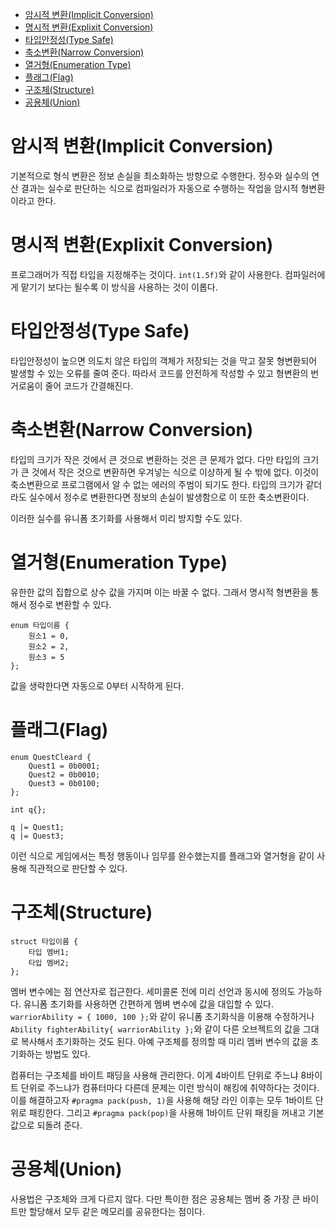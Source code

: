 - [암시적 변환(Implicit Conversion)](#암시적-변환implicit-conversion)
- [명시적 변환(Explixit Conversion)](#명시적-변환explixit-conversion)
- [타입안정성(Type Safe)](#타입안정성type-safe)
- [축소변환(Narrow Conversion)](#축소변환narrow-conversion)
- [열거형(Enumeration Type)](#열거형enumeration-type)
- [플래그(Flag)](#플래그flag)
- [구조체(Structure)](#구조체structure)
- [공용체(Union)](#공용체union)

# 암시적 변환(Implicit Conversion)
기본적으로 형식 변환은 정보 손실을 최소화하는 방향으로 수행한다. 정수와 실수의 연산 결과는 실수로 판단하는 식으로 컴파일러가 자동으로 수행하는 작업을 암시적 형변환이라고 한다.

# 명시적 변환(Explixit Conversion)
프로그래머가 직접 타입을 지정해주는 것이다. `int(1.5f)`와 같이 사용한다. 컴파일러에게 맡기기 보다는 될수록 이 방식을 사용하는 것이 이롭다.

# 타입안정성(Type Safe)
타입안정성이 높으면 의도치 않은 타입의 객체가 저장되는 것을 막고 잘못 형변환되어 발생할 수 있는 오류를 줄여 준다. 따라서 코드를 안전하게 작성할 수 있고 형변환의 번거로움이 줄어 코드가 간결해진다.

# 축소변환(Narrow Conversion)
타입의 크기가 작은 것에서 큰 것으로 변환하는 것은 큰 문제가 없다. 다만 타입의 크기가 큰 것에서 작은 것으로 변환하면 우겨넣는 식으로 이상하게 될 수 밖에 없다. 이것이 축소변환으로 프로그램에서 알 수 없는 에러의 주범이 되기도 한다. 타입의 크기가 같더라도 실수에서 정수로 변환한다면 정보의 손실이 발생함으로 이 또한 축소변환이다. 

이러한 실수를 유니폼 초기화를 사용해서 미리 방지할 수도 있다.

# 열거형(Enumeration Type)
유한한 값의 집합으로 상수 값을 가지며 이는 바꿀 수 없다. 그래서 명시적 형변환을 통해서 정수로 변환할 수 있다.

```
enum 타입이름 {
    원소1 = 0,
    원소2 = 2,
    원소3 = 5
};
```

값을 생략한다면 자동으로 0부터 시작하게 된다.

# 플래그(Flag)
```
enum QuestCleard {
    Quest1 = 0b0001;
    Quest2 = 0b0010;
    Quest3 = 0b0100;
};

int q{};

q |= Quest1;
q |= Quest3;
```

이런 식으로 게임에서는 특정 행동이나 임무를 완수했는지를 플래그와 열거형을 같이 사용해 직관적으로 판단할 수 있다.

# 구조체(Structure)
```
struct 타입이름 {
    타입 멤버1;
    타입 멤버2;
};
```

멤버 변수에는 점 연산자로 접근한다. 세미콜론 전에 미리 선언과 동시에 정의도 가능하다. 유니폼 초기화를 사용하면 간편하게 멤벼 변수에 값을 대입할 수 있다. `warriorAbility = { 1000, 100 };`와 같이 유니폼 초기화식을 이용해 수정하거나 `Ability fighterAbility{ warriorAbility };`와 같이 다른 오브젝트의 값을 그대로 복사해서 초기화하는 것도 된다. 아예 구조체를 정의할 때 미리 멤버 변수의 값을 초기화하는 방법도 있다.

컴퓨터는 구조체를 바이트 패딩을 사용해 관리한다. 이게 4바이트 단위로 주느냐 8바이트 단위로 주느냐가 컴퓨터마다 다른데 문제는 이런 방식이 해킹에 취약하다는 것이다. 이를 해결하고자 `#pragma pack(push, 1)`을 사용해 해당 라인 이후는 모두 1바이트 단위로 패킹한다. 그리고 `#pragma pack(pop)`을 사용해 1바이트 단위 패킹을 꺼내고 기본값으로 되돌려 준다.

# 공용체(Union)
사용법은 구조체와 크게 다르지 않다. 다만 특이한 점은 공용체는 멤버 중 가장 큰 바이트만 할당해서 모두 같은 메모리를 공유한다는 점이다.